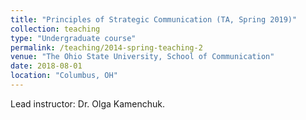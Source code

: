 ```yaml
---
title: "Principles of Strategic Communication (TA, Spring 2019)"
collection: teaching
type: "Undergraduate course"
permalink: /teaching/2014-spring-teaching-2
venue: "The Ohio State University, School of Communication"
date: 2018-08-01
location: "Columbus, OH"
---
```


Lead instructor: Dr. Olga Kamenchuk.
